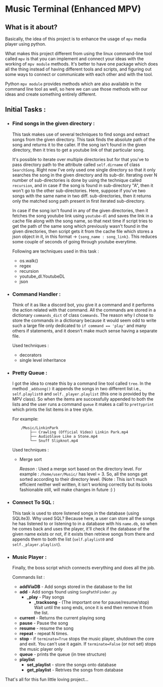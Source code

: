 # Music Terminal (Enhanced MPV)

## What is it about?
  Basically, the idea of this project is to enhance the usage of `mpv` media player using python.

  What makes this project different from using the linux command-line tool called `mpv` is that you can implement and connect your ideas with the working of `mpv module` methods. It's better to have one package which does all the thing instead of having different tools and scripts, and figuring out some ways to connect or communicate with each other and with the tool. 

  Python `mpv module` provides methods which are also available in the command line tool as well, so here we can use those methods with our ideas and create something entirely different.

## Initial Tasks :
- ### **Find songs in the given directory** : 
    This task makes use of several techniques to find songs and extract songs from the given directory. This task finds the absolute path of the song and returns it to the caller. If the song isn't found in the given directory, then it tries to get a youtube link of that particular song. 

    It's possible to iterate over multiple directories but for that you've to pass directory path to the attribute called `self.dirname` of class `SearchSong`. Right now I've only used one single directory so that it only searches the song in the given directory and its sub-dir.  Iterating over N number of sub-directories is done by using the technique called `recursion`, and in case if the song is found in sub-directory "A", then it won't go to the other sub-directories. Here, suppose if you've two songs with the same name in two diff. sub-directories, then it returns only the matched song path present in first iterated sub-directory.

    In case if the song isn't found in any of the given directories, then it fetches the song youtube link using `youtube-dl` and saves the link in a cache file along with the song name, so that next time if script tries to get the path of the same song which previously wasn't found in the given directories, then script gets it from the cache file which stores a json object in it, in this format -> `{song_name : song_link}`. This reduces some couple of seconds of going through youtube everytime. 
    
    Following are techniques used in this task :
    - os.walk()
    - regex
    - recursion
    - youtube_dl.YoutubeDL
    - json

- ### **Command Handler** :
    Think of it as like a discord bot, you give it a command and it performs the action related with that command.
    All the commands are stored in a dictionary `commands_dict` of class `Commands`. The reason why I chose to store the commands in a dictionary because it would seem odd to write such a large file only dedicated to `if command == 'play'` and many others if statements, and it doesn't make much sense having a separate file. 

    Used techniques :
    - decorators
    - single level inheritance

- ### **Pretty Queue** :
    I got the idea to create this by a command line tool called `tree`.  In the method `_addsong()` it appends the songs in two different list i.e., `self.playlist0` and `self._player.playlist` (this one is provided by the MPV class). So when the items are successfully appended to both the lists and the user runs a command `queue` it makes a call to `prettyprint` which prints the list items in a tree style. 

    For example:
 
          /Music/LinkinPark
              ├── Crawling (Official Video) Linkin Park.mp4
              ├── AudioSlave Like a Stone.mp4
              └── Snuff Slipknot.mp4
    
    Used techniques : 
    - Merge sort 
          
        *Reason* : Used a merge sort based on the directory level. For example : `/home/user/Music/` has level = 3. So, all the songs get sorted according to their directory level. 
    (Note : This isn't much efficient neither well written, it isn't working correctly but its looks fashionable still, will make changes in future :) )

- ### **Connect To SQL** :
    This task is used to store listened songs in the database (using SQLite3). Why used SQL? Because here, a user can store all the songs he has listened to or listening to in a database with his `name.db`, so when he comes back and uses the player, it'll check if the database of the given name exists or not, if it exists then retrieve songs from there and appends them to both the list (`self.playlist0` and `self._player.playlist`).

- ### **Music Player** :
    Finally, the boss script which connects everything and does all the job.
  
    Commands list : 
    - **addViaDB** - Add songs stored in the database to the list
    - **add** - Add songs found using `SongPathFinder.py`
      - **_play** - Play songs
        - **_tracksong** - (The important one for pause/resume/stop) Wait until the song ends, once it is end then remove it from the list. 
    - **current** - Returns the current playing song
    - **pause** - Pause the song
    - **resume** - resume the song
    - **repeat** - repeat N times.
    - **stop** - if `terminate=True` stops the music player, shutdown the core and exit. You can't use it again. If `terminate=False` (or not set) stops the music player only
    - **queue** - prints the queue (in tree structure)
    - **playlist**
      - **set_playlist** - store the songs onto database
      - **get_playlist** - Retrives the songs from database

That's all for this fun little loving project...
